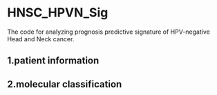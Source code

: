 # HNSC_HPVN_Sig
The code for analyzing prognosis predictive signature of HPV-negative Head and Neck cancer.
## 1.patient information
## 2.molecular classification
